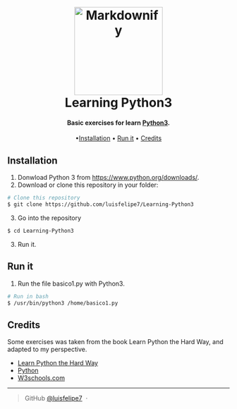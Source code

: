 <h1 align="center">
  <br>
  <a href="https://github.com/luisfelipe7/Learning-Python3.git"><img src="https://rawgit.com/luisfelipe7/Learning-Python3/master/python.png" alt="Markdownify" width="200"></a>
  <br>
  Learning Python3
  <br>
</h1>
<h4 align="center">Basic exercises for learn <a href="https://www.python.org/" target="_blank">Python3</a>.</h4>

<p align="center">
  •<a href="#installation">Installation</a> •
  <a href="#run-it">Run it</a> •
  <a href="#credits">Credits</a>
</p>


## Installation
1. Donwload Python 3 from https://www.python.org/downloads/.
2. Download or clone this repository in your folder:
```bash
# Clone this repository
$ git clone https://github.com/luisfelipe7/Learning-Python3
```
3. Go into the repository
```bash
$ cd Learning-Python3
```
3. Run it.

## Run it
1. Run the file basico1.py with Python3.
```bash
# Run in bash
$ /usr/bin/python3 /home/basico1.py
```

## Credits

Some exercises was taken from the book Learn Python the Hard Way,  and adapted to my perspective.

- [Learn Python the Hard Way](https://learnpythonthehardway.org/)
- [Python](https://www.python.org/)
- [W3schools.com](https://www.w3schools.com/python/default.asp)

---

> GitHub [@luisfelipe7](https://github.com/luisfelipe7) &nbsp;&middot;&nbsp;
